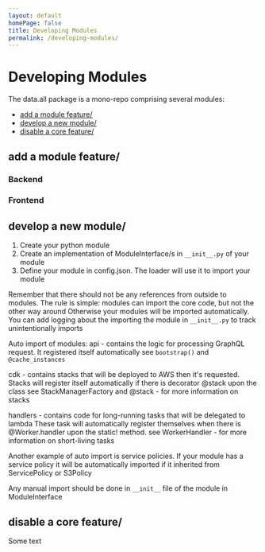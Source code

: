 ```yaml
---
layout: default
homePage: false
title: Developing Modules
permalink: /developing-modules/
---
```

# **Developing Modules**

The data.all package is a mono-repo comprising several modules:

- [add a module feature/](#add)
- [develop a new module/](#develop)
- [disable a core feature/](#core)


## add a module feature/ <a name="add"></a>
### Backend

### Frontend

## develop a new module/ <a name="develop"></a>
1) Create your python module
2) Create an implementation of ModuleInterface/s in `__init__.py` of your module
3) Define your module in config.json. The loader will use it to import your module

Remember that there should not be any references from outside to modules.
The rule is simple: modules can import the core code, but not the other way around
Otherwise your modules will be imported automatically.
You can add logging about the importing the module in `__init__.py` to track unintentionally imports

Auto import of modules:
api - contains the logic for processing GraphQL request. It registered itself automatically
see `bootstrap()` and `@cache_instances`

cdk - contains stacks that will be deployed to AWS then it's requested. Stacks will
register itself automatically if there is decorator @stack upon the class
see StackManagerFactory and @stack - for more information on stacks

handlers - contains code for long-running tasks that will be delegated to lambda
These task will automatically register themselves when there is @Worker.handler
upon the static! method.
see WorkerHandler - for more information on short-living tasks

Another example of auto import is service policies. If your module has a service policy
it will be automatically imported if it inherited from ServicePolicy or S3Policy

Any manual import should be done in `__init__` file of the module in ModuleInterface


## disable a core feature/ <a name="core"></a>
Some text